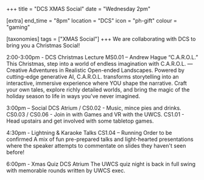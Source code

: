 +++
title = "DCS XMAS Social"
date = "Wednesday 2pm"

[extra]
end_time = "8pm"
location = "DCS"
icon = "ph-gift"
colour = "gaming"

[taxonomies]
tags = ["XMAS Social"]
+++
We are collaborating with DCS to bring you a Christmas Social!

2:00-3:00pm - DCS Christmas Lecture
MS0.01 – Andrew Hague “C.A.R.O.L.”
This Christmas, step into a world of endless imagination with C.A.R.O.L. — Creative Adventures in Realistic Open-ended Landscapes.
Powered by cutting-edge generative AI, C.A.R.O.L. transforms storytelling into an interactive, immersive experience where YOU shape the narrative. Craft your own tales, explore richly detailed worlds, and bring the magic of the holiday season to life in ways you’ve never imagined.
 
3:00pm – Social
DCS Atrium / CS0.02 - Music, mince pies and drinks.
CS0.03 / CS0.06 - Join in with Games and VR with the UWCS.
CS1.01 - Head upstairs and get involved with some tabletop games.
 
4:30pm - Lightning & Karaoke Talks
CS1.04 – Running Order to be confirmed
A mix of fun pre-prepared talks and light-hearted presentations where the speaker attempts to commentate on slides they haven't seen before!
 
6:00pm - Xmas Quiz
DCS Atrium
The UWCS quiz night is back in full swing with memorable rounds written by UWCS exec.